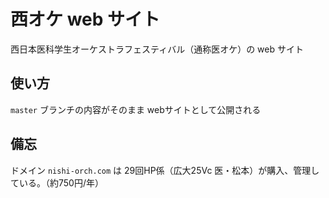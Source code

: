 # 西オケ web サイト
西日本医科学生オーケストラフェスティバル（通称医オケ）の web サイト

## 使い方
`master` ブランチの内容がそのまま webサイトとして公開される

## 備忘
ドメイン `nishi-orch.com` は 29回HP係（広大25Vc 医・松本）が購入、管理している。（約750円/年）
